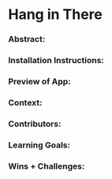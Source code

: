 # Hang in There

### Abstract:

[//]: <> (Briefly describe what you built and its features. What problem is the app solving? How does this application solve that problem?)

### Installation Instructions:

[//]: <> (What steps does a person have to take to get your app cloned down and running?)

### Preview of App:

[//]: <> (Provide ONE gif or screenshot of your application - choose the "coolest" piece of functionality to show off. gifs preferred!)

### Context:

[//]: <> (Give some context for the project here. How long did you have to work on it? How far into the Turing program are you?)

### Contributors:

[//]: <> (Who worked on this application? Link to your GitHub. Consider also providing LinkedIn link)

### Learning Goals:

[//]: <> (What were the learning goals of this project? What tech did you work with?)

### Wins + Challenges:

[//]: <> (What are 2-3 wins you have from this project? What were some challenges you faced - and how did you get over them?)
